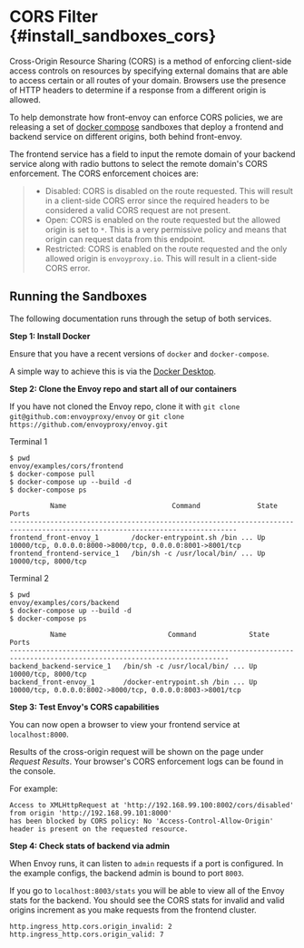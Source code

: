 CORS Filter {#install_sandboxes_cors}
===========

Cross-Origin Resource Sharing (CORS) is a method of enforcing
client-side access controls on resources by specifying external domains
that are able to access certain or all routes of your domain. Browsers
use the presence of HTTP headers to determine if a response from a
different origin is allowed.

To help demonstrate how front-envoy can enforce CORS policies, we are
releasing a set of [docker compose](https://docs.docker.com/compose/)
sandboxes that deploy a frontend and backend service on different
origins, both behind front-envoy.

The frontend service has a field to input the remote domain of your
backend service along with radio buttons to select the remote domain\'s
CORS enforcement. The CORS enforcement choices are:

> -   Disabled: CORS is disabled on the route requested. This will
>     result in a client-side CORS error since the required headers to
>     be considered a valid CORS request are not present.
> -   Open: CORS is enabled on the route requested but the allowed
>     origin is set to `*`. This is a very permissive policy and means
>     that origin can request data from this endpoint.
> -   Restricted: CORS is enabled on the route requested and the only
>     allowed origin is `envoyproxy.io`. This will result in a
>     client-side CORS error.

Running the Sandboxes
---------------------

The following documentation runs through the setup of both services.

**Step 1: Install Docker**

Ensure that you have a recent versions of `docker` and `docker-compose`.

A simple way to achieve this is via the [Docker
Desktop](https://www.docker.com/products/docker-desktop).

**Step 2: Clone the Envoy repo and start all of our containers**

If you have not cloned the Envoy repo, clone it with
`git clone git@github.com:envoyproxy/envoy` or
`git clone https://github.com/envoyproxy/envoy.git`

Terminal 1

``` {.console}
$ pwd
envoy/examples/cors/frontend
$ docker-compose pull
$ docker-compose up --build -d
$ docker-compose ps

          Name                          Command              State                            Ports
------------------------------------------------------------------------------------------------------------------------------
frontend_front-envoy_1        /docker-entrypoint.sh /bin ... Up      10000/tcp, 0.0.0.0:8000->8000/tcp, 0.0.0.0:8001->8001/tcp
frontend_frontend-service_1   /bin/sh -c /usr/local/bin/ ... Up      10000/tcp, 8000/tcp
```

Terminal 2

``` {.console}
$ pwd
envoy/examples/cors/backend
$ docker-compose up --build -d
$ docker-compose ps

          Name                         Command             State                            Ports
----------------------------------------------------------------------------------------------------------------------------
backend_backend-service_1   /bin/sh -c /usr/local/bin/ ... Up      10000/tcp, 8000/tcp
backend_front-envoy_1       /docker-entrypoint.sh /bin ... Up      10000/tcp, 0.0.0.0:8002->8000/tcp, 0.0.0.0:8003->8001/tcp
```

**Step 3: Test Envoy\'s CORS capabilities**

You can now open a browser to view your frontend service at
`localhost:8000`.

Results of the cross-origin request will be shown on the page under
*Request Results*. Your browser\'s CORS enforcement logs can be found in
the console.

For example:

``` {.console}
Access to XMLHttpRequest at 'http://192.168.99.100:8002/cors/disabled' from origin 'http://192.168.99.101:8000'
has been blocked by CORS policy: No 'Access-Control-Allow-Origin' header is present on the requested resource.
```

**Step 4: Check stats of backend via admin**

When Envoy runs, it can listen to `admin` requests if a port is
configured. In the example configs, the backend admin is bound to port
`8003`.

If you go to `localhost:8003/stats` you will be able to view all of the
Envoy stats for the backend. You should see the CORS stats for invalid
and valid origins increment as you make requests from the frontend
cluster.

``` {.none}
http.ingress_http.cors.origin_invalid: 2
http.ingress_http.cors.origin_valid: 7
```
